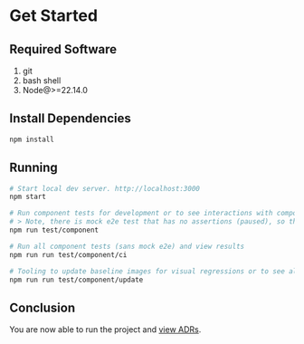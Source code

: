 # Get Started

## Required Software

1. git
2. bash shell
3. Node@>=22.14.0

## Install Dependencies

```bash
npm install
```

## Running

```bash
# Start local dev server. http://localhost:3000
npm start

# Run component tests for development or to see interactions with components.
# > Note, there is mock e2e test that has no assertions (paused), so that you may freely interact with the end result. It is skipped by default so tests may be run to completion via CLI.
npm run test/component

# Run all component tests (sans mock e2e) and view results
npm run run test/component/ci

# Tooling to update baseline images for visual regressions or to see all baseline images in a friendly UX
npm run run test/component/update
```

## Conclusion

You are now able to run the project and [view ADRs](./adr/README.md).
